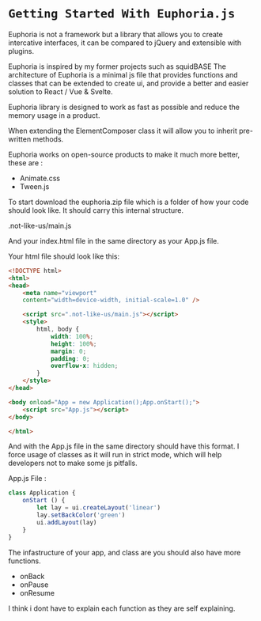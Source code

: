 
# ```Getting Started With Euphoria.js```

Euphoria is not a framework but a library that allows you to create intercative
interfaces, it can be compared to jQuery and extensible with plugins.

Euphoria is inspired by my former projects such as squidBASE
The architecture of Euphoria is a minimal js file that provides functions and
classes that can be extended to create ui, and provide a better and easier
solution to React / Vue & Svelte.

Euphoria library is designed to work as fast as possible and reduce the memory usage
in a product.

When extending the ElementComposer class it will allow you to inherit pre- written
methods.

Euphoria works on open-source products to make it much more better, these are :

- Animate.css
- Tween.js

To start download the euphoria.zip file which is a folder of how your code should look like.
It should carry this internal structure.

.not-like-us/main.js

And your index.html file in the same directory as your App.js file.

Your html file should look like this:

```html
<!DOCTYPE html>
<html>
<head>
    <meta name="viewport" 
    content="width=device-width, initial-scale=1.0" />

    <script src=".not-like-us/main.js"></script>
    <style>
        html, body {
            width: 100%;
            height: 100%;
            margin: 0;
            padding: 0;
            overflow-x: hidden;
        }
    </style>
</head>

<body onload="App = new Application();App.onStart();">
    <script src="App.js"></script>
</body>

</html>
```

And with the App.js file in the same directory should have this format.
I force usage of classes as it will run in strict mode, which will help
developers not to make some js pitfalls.

App.js File :

```javascript
class Application {
    onStart () {
        let lay = ui.createLayout('linear')
        lay.setBackColor('green')
        ui.addLayout(lay)
    }
}
```

The infastructure of your app, and class are you should also have more functions.

- onBack
- onPause
- onResume

I think i dont have to explain each function as they are self explaining.
